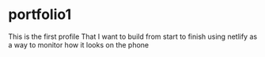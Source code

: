 # portfolio1
This is the first profile That I want to build from start to finish using netlify as a way to monitor how it looks on the phone
